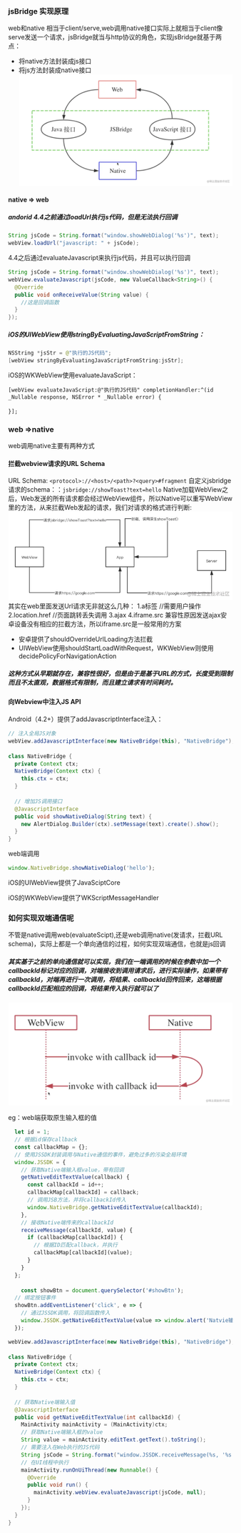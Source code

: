 ### jsBridge 实现原理

 web和native 相当于client/serve,web调用native接口实际上就相当于client像serve发送一个请求，jsBridge就当与http协议的角色，实现jsBridge就基于两点：
 
- 将native方法封装成js接口
- 将js方法封装成native接口
![avatar](/assets/jsbridge.png)

#### native => web
##### andorid 4.4之前通过loadUrl执行js代码，但是无法执行回调
```java
String jsCode = String.format("window.showWebDialog('%s')", text);
webView.loadUrl("javascript: " + jsCode);
```
4.4之后通过evaluateJavascript来执行js代码，并且可以执行回调
```java
String jsCode = String.format("window.showWebDialog('%s')", text);
webView.evaluateJavascript(jsCode, new ValueCallback<String>() {
  @Override
  public void onReceiveValue(String value) {
    //这是回调函数
  }
});
```
##### iOS的UIWebView使用stringByEvaluatingJavaScriptFromString：
```swift
NSString *jsStr = @"执行的JS代码";
[webView stringByEvaluatingJavaScriptFromString:jsStr];

```
iOS的WKWebView使用evaluateJavaScript：
```object-c
[webView evaluateJavaScript:@"执行的JS代码" completionHandler:^(id _Nullable response, NSError * _Nullable error) {
  
}];
```
### web =>native
web调用native主要有两种方式
#### 拦截webview请求的URL Schema
URL Schema: `<protocol>://<host>/<path>?<query>#fragment`
自定义jsbridge 请求的schema：：`jsbridge://showToast?text=hello`
Native加载WebView之后，Web发送的所有请求都会经过WebView组件，所以Native可以重写WebView里的方法，从来拦截Web发起的请求，我们对请求的格式进行判断:
![avatar](/assets/jsbridge1.png)
其实在web里面发送Url请求无非就这么几种：
1.a标签 //需要用户操作
2.location.href //页面跳转丢失调用
3.ajax
4.iframe.src
兼容性原因发送ajax安卓设备没有相应的拦截方法，所以iframe.src是一般常用的方案

- 安卓提供了shouldOverrideUrlLoading方法拦截
- UIWebView使用shouldStartLoadWithRequest，WKWebView则使用decidePolicyForNavigationAction
 
 ##### 这种方式从早期就存在，兼容性很好，但是由于是基于URL的方式，长度受到限制而且不太直观，数据格式有限制，而且建立请求有时间耗时。
 
#### 向Webview中注入JS API

Android（4.2+）提供了addJavascriptInterface注入：
```java
// 注入全局JS对象
webView.addJavascriptInterface(new NativeBridge(this), "NativeBridge");

class NativeBridge {
  private Context ctx;
  NativeBridge(Context ctx) {
    this.ctx = ctx;
  }

  // 增加JS调用接口
  @JavascriptInterface
  public void showNativeDialog(String text) {
    new AlertDialog.Builder(ctx).setMessage(text).create().show();
  }
}
```
web端调用

```javascript
window.NativeBridge.showNativeDialog('hello');
```
iOS的UIWebView提供了JavaSciptCore

iOS的WKWebView提供了WKScriptMessageHandler

### 如何实现双端通信呢
 不管是native调用web(evaluateScipt),还是web调用native(发请求，拦截URL schema)，实际上都是一个单向通信的过程，如何实现双端通信，也就是js回调

##### 其实基于之前的单向通信就可以实现，我们在一端调用的时候在参数中加一个callbackId标记对应的回调，对端接收到调用请求后，进行实际操作，如果带有callbackId，对端再进行一次调用，将结果、callbackId回传回来，这端根据callbackId匹配相应的回调，将结果传入执行就可以了
 ![avatar](/assets/jsbridge2.png)

eg：web端获取原生输入框的值
```javascript
  let id = 1;
  // 根据id保存callback
  const callbackMap = {};
  // 使用JSSDK封装调用与Native通信的事件，避免过多的污染全局环境
  window.JSSDK = {
    // 获取Native端输入框value，带有回调
    getNativeEditTextValue(callback) {
      const callbackId = id++;
      callbackMap[callbackId] = callback;
      // 调用JSB方法，并将callbackId传入
      window.NativeBridge.getNativeEditTextValue(callbackId);
    },
    // 接收Native端传来的callbackId
    receiveMessage(callbackId, value) {
      if (callbackMap[callbackId]) {
        // 根据ID匹配callback，并执行
        callbackMap[callbackId](value);
      }
    }
  };

	const showBtn = document.querySelector('#showBtn');
  // 绑定按钮事件
  showBtn.addEventListener('click', e => {
    // 通过JSSDK调用，将回调函数传入
    window.JSSDK.getNativeEditTextValue(value => window.alert('Natvie输入值：' + value));
  });
```
```java
webView.addJavascriptInterface(new NativeBridge(this), "NativeBridge");

class NativeBridge {
  private Context ctx;
  NativeBridge(Context ctx) {
    this.ctx = ctx;
  }

  // 获取Native端输入值
  @JavascriptInterface
  public void getNativeEditTextValue(int callbackId) {
    MainActivity mainActivity = (MainActivity)ctx;
    // 获取Native端输入框的value
    String value = mainActivity.editText.getText().toString();
    // 需要注入在Web执行的JS代码
    String jsCode = String.format("window.JSSDK.receiveMessage(%s, '%s')", callbackId, value);
    // 在UI线程中执行
    mainActivity.runOnUiThread(new Runnable() {
      @Override
      public void run() {
        mainActivity.webView.evaluateJavascript(jsCode, null);
      }
    });
  }
}

```